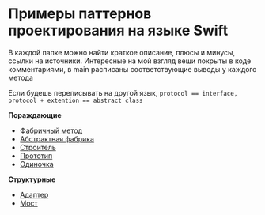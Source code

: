 # Примеры паттернов проектирования на языке Swift


В каждой папке можно найти краткое описание, плюсы и минусы, ссылки на источники. Интересные на мой взгляд вещи покрыты в коде комментариями, в main расписаны соответствующие выводы у каждого метода


Если будешь переписывать на другой язык, `protocol == interface, protocol + extention == abstract class`

**Пораждающие**
- [Фабричный метод](https://github.com/lolsmh/patterns_swift/tree/main/FactoryMethod)
- [Абстрактная фабрика](https://github.com/lolsmh/patterns_swift/tree/main/AbstractFactory)
- [Строитель](https://github.com/lolsmh/patterns_swift/tree/main/Builder)
- [Прототип](https://github.com/lolsmh/patterns_swift/tree/main/Prototype)
- [Одиночка](https://github.com/lolsmh/patterns_swift/tree/main/Singleton)

**Структурные**
- [Адаптер](https://github.com/lolsmh/patterns_swift/tree/main/Adapter)
- [Мост](https://github.com/lolsmh/patterns_swift/tree/main/Bridge)
